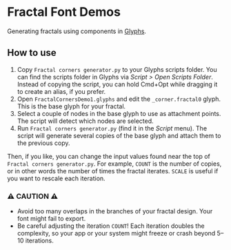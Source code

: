 # Fractal Font Demos

Generating fractals using components in [Glyphs](https://glyphsapp.com/).

## How to use

1. Copy `Fractal corners generator.py` to your Glyphs scripts folder. You can find the scripts folder in Glyphs via *Script > Open Scripts Folder*. Instead of copying the script, you can hold Cmd+Opt while dragging it to create an alias, if you prefer.
2. Open `FractalCornersDemo1.glyphs` and edit the `_corner.fractal0` glyph. This is the base glyph for your fractal.
3. Select a couple of nodes in the base glyph to use as attachment points. The script will detect which nodes are selected.
4. Run `Fractal corners generator.py` (find it in the *Script* menu). The script will generate several copies of the base glyph and attach them to the previous copy.

Then, if you like, you can change the input values found near the top of `Fractal corners generator.py`. For example, `COUNT` is the number of copies, or in other words the number of times the fractal iterates. `SCALE` is useful if you want to rescale each iteration.

### ⚠️ CAUTION ⚠️

- Avoid too many overlaps in the branches of your fractal design. Your font might fail to export.
- Be careful adjusting the iteration `COUNT`! Each iteration doubles the complexity, so your app or your system might freeze or crash beyond 5–10 iterations.
